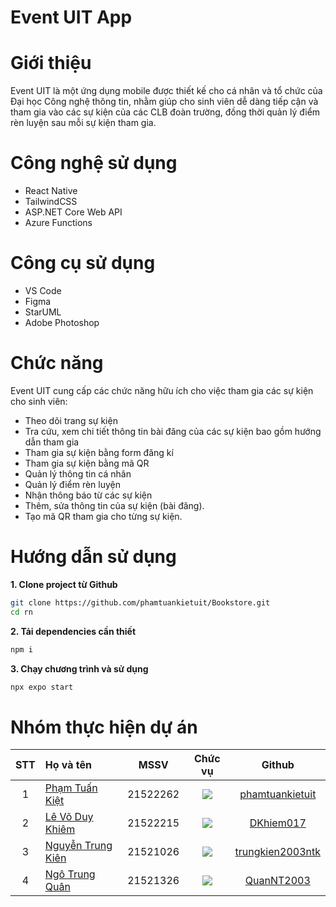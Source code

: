 # Event UIT App
# Giới thiệu
Event UIT là một ứng dụng mobile được thiết kế cho cá nhân và tổ chức của Đại học Công nghệ thông tin, nhằm giúp cho sinh viên dễ dàng tiếp cận và tham gia vào các sự kiện của các CLB đoàn trường, đồng thời quản lý điểm rèn luyện sau mỗi sự kiện tham gia.
# Công nghệ sử dụng
* React Native
* TailwindCSS
* ASP.NET Core Web API
* Azure Functions
# Công cụ sử dụng
* VS Code
* Figma
* StarUML
* Adobe Photoshop
# Chức năng
Event UIT cung cấp các chức năng hữu ích cho việc tham gia các sự kiện cho sinh viên:
* Theo dõi trang sự kiện
* Tra cứu, xem chi tiết thông tin bài đăng của các sự kiện bao gồm hướng dẫn tham gia
* Tham gia sự kiện bằng form đăng kí
* Tham gia sự kiện bằng mã QR
* Quản lý thông tin cá nhân
* Quản lý điểm rèn luyện
* Nhận thông báo từ các sự kiện
* Thêm, sửa thông tin của sự kiện (bài đăng).
* Tạo mã QR tham gia cho từng sự kiện.
# Hướng dẫn sử dụng
**1. Clone project từ Github**
```bash
git clone https://github.com/phamtuankietuit/Bookstore.git
cd rn
```
**2. Tải dependencies cần thiết**
```bash
npm i
```
**3. Chạy chương trình và sử dụng**
```bash
npx expo start
```
# Nhóm thực hiện dự án
|STT|Họ và tên          |MSSV       |Chức vụ   |Github|
|:-:|:------------------|:---------:|:--------:|:-----------:|
| 1	|[Phạm Tuấn Kiệt](mailto:kietphamkb2@gmail.com)	| 21522262	| ![](https://img.shields.io/badge/-Leader-gold)  |[phamtuankietuit](https://github.com/phamtuankietuit)|
| 2	|[Lê Võ Duy Khiêm](mailto:21522215@gm.uit.edu.vn)	| 21522215	| ![](https://img.shields.io/badge/-Member-blue)  |[DKhiem017](https://github.com/DKhiem017)|
| 3	|[Nguyễn Trung Kiên](mailto:21521026@gm.uit.edu.vn)	| 21521026	| ![](https://img.shields.io/badge/-Member-blue)  |[trungkien2003ntk](https://github.com/trungkien2003ntk)|
| 4	|[Ngô Trung Quân](mailto:ngotrungquan1412@gmail.com)	| 21521326	| ![](https://img.shields.io/badge/-Member-blue)  |[QuanNT2003](https://github.com/QuanNT2003)|
